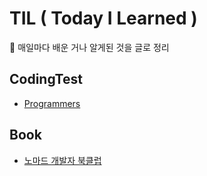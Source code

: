 # TIL ( Today I Learned )
📅 매일마다 배운 거나 알게된 것을 글로 정리

## CodingTest

* [Programmers](https://programmers.co.kr/learn/challenges)

## Book

* [노마드 개발자 북클럽](https://nomadcoders.co/challenges)

